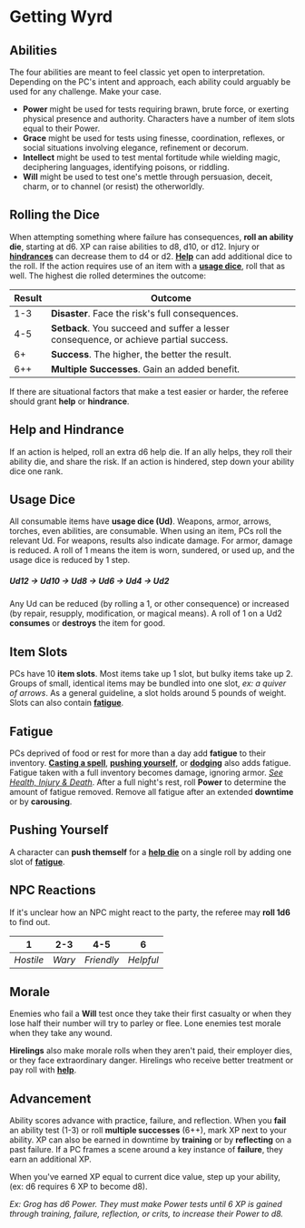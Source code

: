 # Getting Wyrd

## Abilities

The four abilities are meant to feel classic yet open to interpretation. Depending on the PC's intent and approach, each ability could arguably be used for any challenge. Make your case.

- **Power** might be used for tests requiring brawn, brute force, or exerting physical presence and authority. Characters have a number of item slots equal to their Power.
- **Grace** might be used for tests using finesse, coordination, reflexes, or social situations involving elegance, refinement or decorum.
- **Intellect** might be used to test mental fortitude while wielding magic, deciphering languages, identifying poisons, or riddling.
- **Will** might be used to test one's mettle through persuasion, deceit, charm, or to channel (or resist) the otherworldly.

## Rolling the Dice

When attempting something where failure has consequences, **roll an ability die**, starting at d6. XP can raise abilities to d8, d10, or d12. Injury or **[hindrances](#help-and-hindrance)** can decrease them to d4 or d2. **[Help](#help-and-hindrance)** can add additional dice to the roll. If the action requires use of an item with a **[usage dice](#usage-dice)**, roll that as well. The highest die rolled determines the outcome:

| Result | Outcome |
| ----------- | ----------- |
| 1-3 | **Disaster**. Face the risk's full consequences. |
| 4-5 | **Setback**. You succeed and suffer a lesser consequence, or achieve partial success. |
| 6+ | **Success**. The higher, the better the result. |
| 6++ | **Multiple Successes**. Gain an added benefit. |

If there are situational factors that make a test easier or harder, the referee should grant **help** or **hindrance**.

## Help and Hindrance

If an action is helped, roll an extra d6 help die. If an ally helps, they roll their ability die, and share the risk. If an action is hindered, step down your ability dice one rank.

## Usage Dice

All consumable items have **usage dice (Ud)**. Weapons, armor, arrows, torches, even abilities, are consumable. When using an item, PCs roll the relevant Ud. For weapons, results also indicate damage. For armor, damage is reduced. A roll of 1 means the item is worn, sundered, or used up, and the usage dice is reduced by 1 step.

##### Ud12 → Ud10 → Ud8 → Ud6 → Ud4 → Ud2

Any Ud can be reduced (by rolling a 1, or other consequence) or increased (by repair, resupply, modification, or magical means). A roll of 1 on a Ud2 **consumes** or **destroys** the item for good.

## Item Slots

PCs have 10 **item slots**. Most items take up 1 slot, but bulky items take up 2. Groups of small, identical items may be bundled into one slot, *ex: a quiver of arrows*. As a general guideline, a slot holds around 5 pounds of weight. Slots can also contain **[fatigue](#fatigue)**.

## Fatigue

PCs deprived of food or rest for more than a day add **fatigue** to their inventory. **[Casting a spell]()**, **[pushing yourself](#pushing-yourself)**, or **[dodging]()** also adds fatigue. Fatigue taken with a full inventory becomes damage, ignoring armor. *[See Health, Injury & Death]()*. After a full night's rest, roll **Power** to determine the amount of fatigue removed. Remove all fatigue after an extended **downtime** or by **carousing**.

## Pushing Yourself

A character can **push themself** for a **[help die](#rolling-the-dice)** on a single roll by adding one slot of **[fatigue](#fatigue)**.

## NPC Reactions

If it's unclear how an NPC might react to the party, the referee may **roll 1d6** to find out.

| 1 | 2-3 | 4-5 | 6 |
| --- | --- | --- | --- |
| *Hostile* | *Wary* | *Friendly* | *Helpful* |

## Morale

Enemies who fail a **Will** test once they take their first casualty or when they lose half their number will try to parley or flee. Lone enemies test morale when they take any wound.

**Hirelings** also make morale rolls when they aren't paid, their employer dies, or they face extraordinary danger. Hirelings who receive better treatment or pay roll with **[help](#help-and-hindrance)**.

## Advancement

Ability scores advance with practice, failure, and reflection. When you **fail** an ability test (1-3) or roll **multiple successes** (6++), mark XP next to your ability. XP can also be earned in downtime by **training** or by **reflecting** on a past failure. If a PC frames a scene around a key instance of **failure**, they earn an additional XP.

When you've earned XP equal to current dice value, step up your ability, (ex: d6 requires 6 XP to become d8).

*Ex: Grog has d6 Power. They must make Power tests until 6 XP is gained through training, failure, reflection, or crits, to increase their Power to d8.*
